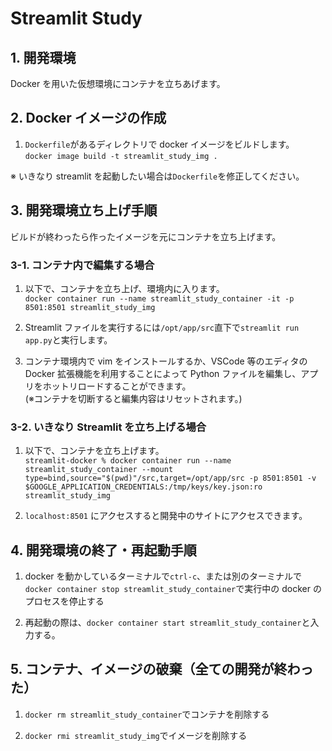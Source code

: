 # Streamlit Study

## 1. 開発環境

Docker を用いた仮想環境にコンテナを立ちあげます。

## 2. Docker イメージの作成

1. `Dockerfile`があるディレクトリで docker イメージをビルドします。<br>
   `docker image build -t streamlit_study_img .`

※ いきなり streamlit を起動したい場合は`Dockerfile`を修正してください。

## 3. 開発環境立ち上げ手順

ビルドが終わったら作ったイメージを元にコンテナを立ち上げます。<br>

### 3-1. コンテナ内で編集する場合

1. 以下で、コンテナを立ち上げ、環境内に入ります。<br>
   `docker container run --name streamlit_study_container -it -p 8501:8501 streamlit_study_img`

2. Streamlit ファイルを実行するには`/opt/app/src`直下で`streamlit run app.py`と実行します。

3. コンテナ環境内で vim をインストールするか、VSCode 等のエディタの Docker 拡張機能を利用することによって Python ファイルを編集し、アプリをホットリロードすることができます。<br>
   (※コンテナを切断すると編集内容はリセットされます。)

### 3-2. いきなり Streamlit を立ち上げる場合

1. 以下で、コンテナを立ち上げます。<br>
   `streamlit-docker % docker container run --name streamlit_study_container --mount type=bind,source="$(pwd)"/src,target=/opt/app/src -p 8501:8501 -v $GOOGLE_APPLICATION_CREDENTIALS:/tmp/keys/key.json:ro streamlit_study_img`

2. `localhost:8501` にアクセスすると開発中のサイトにアクセスできます。

## 4. 開発環境の終了・再起動手順

1. docker を動かしているターミナルで`ctrl-c`、または別のターミナルで`docker container stop streamlit_study_container`で実行中の docker のプロセスを停止する

2. 再起動の際は、`docker container start streamlit_study_container`と入力する。

## 5. コンテナ、イメージの破棄（全ての開発が終わった）

1. `docker rm streamlit_study_container`でコンテナを削除する

2. `docker rmi streamlit_study_img`でイメージを削除する
